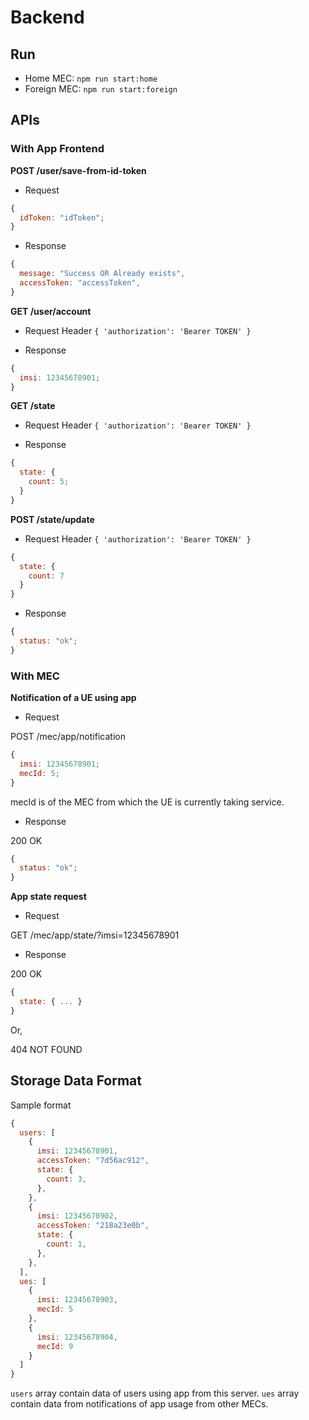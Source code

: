 # Backend

## Run 
- Home MEC: `npm run start:home`
- Foreign MEC: `npm run start:foreign`

## APIs

### With App Frontend

**POST /user/save-from-id-token**

- Request

```js
{
  idToken: "idToken";
}
```

- Response

```js
{
  message: "Success OR Already exists",
  accessToken: "accessToken",
}
```

**GET /user/account**

- Request
  Header `{ 'authorization': 'Bearer TOKEN' }`

- Response

```js
{
  imsi: 12345678901;
}
```

**GET /state**

- Request
  Header `{ 'authorization': 'Bearer TOKEN' }`

- Response

```js
{
  state: {
    count: 5;
  }
}
```

**POST /state/update**

- Request
  Header `{ 'authorization': 'Bearer TOKEN' }`

```js
{
  state: {
    count: 7
  }
}
```

- Response

```js
{
  status: "ok";
}
```

### With MEC

**Notification of a UE using app**

- Request

POST /mec/app/notification

```js
{
  imsi: 12345678901;
  mecId: 5;
}
```

mecId is of the MEC from which the UE is currently taking service.

- Response

200 OK

```js
{
  status: "ok";
}
```

**App state request**

- Request

GET /mec/app/state/?imsi=12345678901

- Response

200 OK

```js
{
  state: { ... }
}
```

Or,

404 NOT FOUND

## Storage Data Format

Sample format

```js
{
  users: [
    {
      imsi: 12345678901,
      accessToken: "7d56ac912",
      state: {
        count: 3,
      },
    },
    {
      imsi: 12345678902,
      accessToken: "218a23e0b",
      state: {
        count: 1,
      },
    },
  ],
  ues: [
    {
      imsi: 12345678903,
      mecId: 5
    },
    {
      imsi: 12345678904,
      mecId: 9
    }
  ]
}
```

`users` array contain data of users using app from this server. `ues` array contain data from notifications of app usage from other MECs.